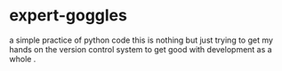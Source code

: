 # expert-goggles
a simple practice of python code
this is nothing but just trying to get my hands on the version control system to get good with development as a whole .
